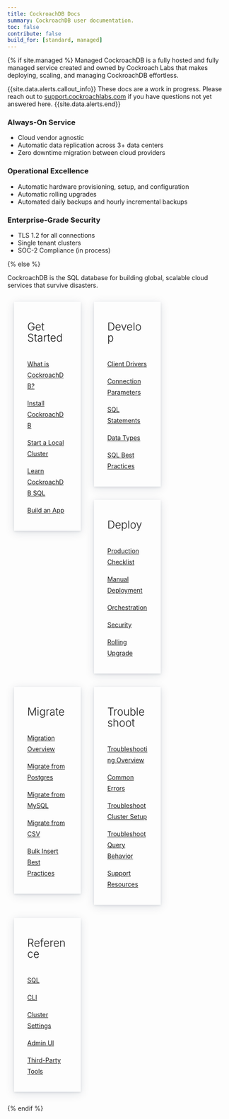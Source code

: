 ```yaml
---
title: CockroachDB Docs
summary: CockroachDB user documentation.
toc: false
contribute: false
build_for: [standard, managed]
---
```


{% if site.managed %}
Managed CockroachDB is a fully hosted and fully managed service created and owned by Cockroach Labs that makes deploying, scaling, and managing CockroachDB effortless.

{{site.data.alerts.callout_info}}
These docs are a work in progress. Please reach out to [support.cockroachlabs.com](https://support.cockroachlabs.com) if you have questions not yet answered here.
{{site.data.alerts.end}}

### Always-On Service

- Cloud vendor agnostic
- Automatic data replication across 3+ data centers
- Zero downtime migration between cloud providers

### Operational Excellence

- Automatic hardware provisioning, setup, and configuration
- Automatic rolling upgrades
- Automated daily backups and hourly incremental backups

### Enterprise-Grade Security

- TLS 1.2 for all connections
- Single tenant clusters
- SOC-2 Compliance (in process)

{% else %}

<style>
.content-col {
  width: 100%;
}

.row {
  margin-left: 0px;
  margin-right: 0px;
}

.row:after {
  content: "";
  display: table;
  clear: both;
}

.column {
  float: left;
  width: 30%;
  margin: 15px;
  box-shadow: 0 2px 5px 0 rgba(17,29,57,0.1), 0 4px 20px 0 rgba(17,29,57,0.12);
}

.column-title {
  font-size: 24px;
  font-weight: 300;
  padding-top: 20px;
  padding-bottom: 10px;
}

.column-content {
  padding-left: 30px;
  padding-right: 30px;
  padding-bottom: 20px;
}

.column-content p {
  line-height: 25px;
}

@media screen and (max-width: 600px) {
  .column {
    width: 100%;
  }
}
</style>

CockroachDB is the SQL database for building global, scalable cloud services that survive disasters.

<div class="row">
  <div class="column">
    <div class="column-content">
      <!-- <h3>Get Started</h3> -->
      <p class="column-title">Get Started</p>
        <p><a href="frequently-asked-questions.html">What is CockroachDB?</a></p>      
        <p><a href="install-cockroachdb.html">Install CockroachDB</a></p>
        <p><a href="start-a-local-cluster.html">Start a Local Cluster</a></p>
        <p><a href="learn-cockroachdb-sql.html">Learn CockroachDB SQL</a></p>
        <p><a href="build-an-app-with-cockroachdb.html">Build an App</a></p>
    </div>
  </div>
  <div class="column">
    <div class="column-content">
      <!-- <h3>Develop</h3> -->
      <p class="column-title">Develop</p>
        <p><a href="install-client-drivers.html">Client Drivers</a></p>
        <p><a href="connection-parameters.html">Connection Parameters</a></p>
        <p><a href="sql-statements.html">SQL Statements</a></p>
        <p><a href="data-types.html">Data Types</a></p>
        <p><a href="performance-best-practices.html">SQL Best Practices</a></p>
    </div>
  </div>
  <div class="column">
    <div class="column-content">
      <!-- <h3>Deploy</h3> -->
      <p class="column-title">Deploy</p>
        <p><a href="recommended-production-settings.html">Production Checklist</a></p>
        <p><a href="manual-deployment.html">Manual Deployment</a></p>
        <p><a href="orchestrated-deployment.html">Orchestration</a></p>
        <p><a href="security-overview.html">Security</a></p>
        <p><a href="upgrade-cockroach-version.html">Rolling Upgrade</a></p>
    </div>
  </div>
</div>
<div class="row">
  <div class="column">
    <div class="column-content">
      <p class="column-title">Migrate</p>
        <p><a href="migration-overview.html">Migration Overview</a></p>
        <p><a href="migrate-from-postgres.html">Migrate from Postgres</a></p>
        <p><a href="migrate-from-mysql.html">Migrate from MySQL</a></p>
        <p><a href="migrate-from-csv.html">Migrate from CSV</a></p>
        <p><a href="performance-best-practices-overview.html#bulk-insert-best-practices">Bulk Insert Best Practices</a></p>
    </div>
  </div>
  <div class="column">
    <div class="column-content">
      <p class="column-title">Troubleshoot</p>
        <p><a href="common-errors.html">Troubleshooting Overview</a></p>
        <p><a href="common-errors.html">Common Errors</a></p>
        <p><a href="cluster-setup-troubleshooting.html">Troubleshoot Cluster Setup</a></p>
        <p><a href="query-behavior-troubleshooting.html">Troubleshoot Query Behavior</a></p>
        <p><a href="support-resources.html">Support Resources</a></p>
    </div>
  </div>
  <div class="column">
    <div class="column-content">
      <p class="column-title">Reference</p>
        <p><a href="client-drivers.html">SQL</a></p>
        <p><a href="cockroach-commands.html">CLI</a></p>
        <p><a href="cluster-settings.html">Cluster Settings</a></p>
        <p><a href="admin-ui-overview.html">Admin UI</a></p>
        <p><a href="third-party-database-tools.html">Third-Party Tools</a></p>
    </div>
  </div>
</div>
<!-- <div class="row">
  <div class="column">
    <div class="column-content">
      <p class="column-title">Learn More</p>
        <p><a href="architecture/overview.html">Architecture</a></p>
        <p><a href="demo-fault-tolerance-and-recovery.html">Capabilities</a></p>
        <p><a href="sql-feature-support.html">SQL Feature Support</a></p>
        <p><a href="https://www.cockroachlabs.com/guides/">Whitepapers</a></p>
    </div>
  </div>
  <div class="column">
    <div class="column-content">
      <p class="column-title">FAQs</p>
        <p><a href="frequently-asked-questions.html">Product FAQs</a></p>
        <p><a href="sql-faqs.html">SQL FAQs</a></p>
        <p><a href="operational-faqs.html">Operational FAQs</a></p>
        <p><a href="cockroachdb-in-comparison.html">CockroachDB in Comparison</a></p>
    </div>
  </div>
  <div class="column">
    <div class="column-content">
      <p class="column-title">Releases</p>
        <p><a href="../releases/{{page.release_info.version}}.html">Latest Production Release</a></p>
        <p><a href="../releases/#production-releases">All Production Releases</a></p>
        <p><a href="../releases/#testing-releases">Testing Releases</a></p>
        <p><a href="known-limitations.html">Known Limitations</a></p>
    </div>
  </div>
</div> -->

{% endif %}
